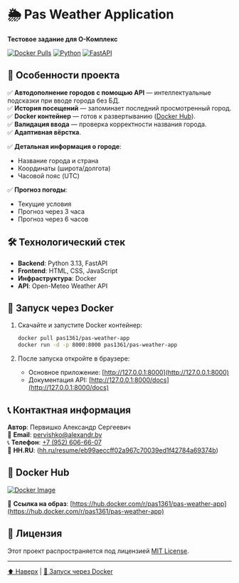 # 🌦️ Pas Weather Application

**Тестовое задание для О-Комплекс**

[![Docker Pulls](https://img.shields.io/docker/pulls/pas1361/pas-weather-app?style=flat-square)](https://hub.docker.com/r/pas1361/pas-weather-app)
[![Python](https://img.shields.io/badge/Python-3.9+-blue?style=flat-square)](https://python.org)
[![FastAPI](https://img.shields.io/badge/Framework-FastAPI-green?style=flat-square)](https://fastapi.tiangolo.com)

## 🚀 Особенности проекта

✅ **Автодополнение городов с помощью API** — интеллектуальные подсказки при вводе города без БД.  
✅ **История посещений** — запоминает последний просмотренный город.  
✅ **Docker контейнер** — готов к развертыванию ([Docker Hub](https://hub.docker.com/r/pas1361/pas-weather-app)).  
✅ **Валидация ввода** — проверка корректности названия города.  
✅ **Адаптивная вёрстка**. 

✅ **Детальная информация о городе**:
   - Название города и страна
   - Координаты (широта/долгота)
   - Часовой пояс (UTC)
     
✅ **Прогноз погоды**:
   - Текущие условия
   - Прогноз через 3 часа
   - Прогноз через 6 часов

## 🛠️ Технологический стек

- **Backend**: Python 3.13, FastAPI
- **Frontend**: HTML, CSS, JavaScript
- **Инфраструктура**: Docker
- **API**: Open-Meteo Weather API

## 🐳 Запуск через Docker

1. Скачайте и запустите Docker контейнер:

    ```bash
    docker pull pas1361/pas-weather-app
    docker run -d -p 8000:8000 pas1361/pas-weather-app
    ```

2. После запуска откройте в браузере:

   - Основное приложение: [http://127.0.0.1:8000](http://127.0.0.1:8000)
   - Документация API: [http://127.0.0.1:8000/docs](http://127.0.0.1:8000/docs)


## 📞 Контактная информация

**Автор**: Первишко Александр Сергеевич  
📧 **Email**: [pervishko@alexandr.by](mailto:pervishko@alexandr.by)  
📞 **Телефон**: [+7 (952) 606-66-07](tel:+79526066607)  
💼 **HH.RU**: ([hh.ru/resume/eb99aeccff02a967c70039ed1f42784a69374b](https://leningradskaya.hh.ru/resume/eb99aeccff02a967c70039ed1f42784a69374b))

## 🐳 Docker Hub

[![Docker Image](https://img.shields.io/badge/Docker%20Image-pas1361/pas--weather--app-2496ED?style=for-the-badge&logo=docker)](https://hub.docker.com/r/pas1361/pas-weather-app)

🔗 **Ссылка на образ**: [https://hub.docker.com/r/pas1361/pas-weather-app](https://hub.docker.com/r/pas1361/pas-weather-app)

## 📜 Лицензия

Этот проект распространяется под лицензией [MIT License](LICENSE).

---

[⬆️ Наверх](#-pas-weather-application) | [🚀 Запуск через Docker](#-запуск-через-docker)
